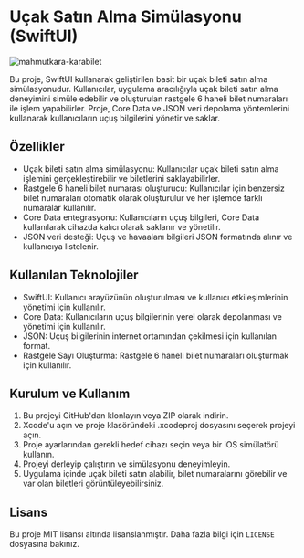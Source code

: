 # Uçak Satın Alma Simülasyonu (SwiftUI)

![mahmutkara-karabilet](https://github.com/mahmutkara01/FlightTicketApp-Swiftui/assets/92724610/e110530e-d80a-4b0e-8c5e-ec9453bb18e5)

Bu proje, SwiftUI kullanarak geliştirilen basit bir uçak bileti satın alma simülasyonudur. Kullanıcılar, uygulama aracılığıyla uçak bileti satın alma deneyimini simüle edebilir ve oluşturulan rastgele 6 haneli bilet numaraları ile işlem yapabilirler. 
Proje, Core Data ve JSON veri depolama yöntemlerini kullanarak kullanıcıların uçuş bilgilerini yönetir ve saklar.

## Özellikler

- Uçak bileti satın alma simülasyonu: Kullanıcılar uçak bileti satın alma işlemini gerçekleştirebilir ve biletlerini saklayabilirler.
- Rastgele 6 haneli bilet numarası oluşturucu: Kullanıcılar için benzersiz bilet numaraları otomatik olarak oluşturulur ve her işlemde farklı numaralar kullanılır.
- Core Data entegrasyonu: Kullanıcıların uçuş bilgileri, Core Data kullanılarak cihazda kalıcı olarak saklanır ve yönetilir.
- JSON veri desteği: Uçuş ve havaalanı bilgileri JSON formatında alınır ve kullanıcıya listelenir.

## Kullanılan Teknolojiler

- SwiftUI: Kullanıcı arayüzünün oluşturulması ve kullanıcı etkileşimlerinin yönetimi için kullanılır.
- Core Data: Kullanıcıların uçuş bilgilerinin yerel olarak depolanması ve yönetimi için kullanılır.
- JSON: Uçuş bilgilerinin internet ortamından çekilmesi için kullanılan format.
- Rastgele Sayı Oluşturma: Rastgele 6 haneli bilet numaraları oluşturmak için kullanılır.

## Kurulum ve Kullanım

1. Bu projeyi GitHub'dan klonlayın veya ZIP olarak indirin.
2. Xcode'u açın ve proje klasöründeki .xcodeproj dosyasını seçerek projeyi açın.
3. Proje ayarlarından gerekli hedef cihazı seçin veya bir iOS simülatörü kullanın.
4. Projeyi derleyip çalıştırın ve simülasyonu deneyimleyin.
5. Uygulama içinde uçak bileti satın alabilir, bilet numaralarını görebilir ve var olan biletleri görüntüleyebilirsiniz.


## Lisans

Bu proje MIT lisansı altında lisanslanmıştır. Daha fazla bilgi için `LICENSE` dosyasına bakınız.
